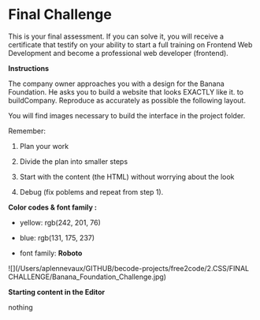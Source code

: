 # Final Challenge

This is your final assessment. If you can solve it, you will receive a certificate that testify on your ability to start a full training on Frontend Web Development and become a professional web developer (frontend).

**Instructions**

The company owner approaches you with a design for the Banana Foundation. He asks you to build a website that looks EXACTLY like it. to buildCompany. Reproduce as accurately as possible the following layout. 

You will find images necessary to build the interface in the project folder.

Remember: 

1. Plan your work

2. Divide the plan into smaller steps

3. Start with the content (the HTML) without worrying about the look

4. Debug (fix poblems and repeat from step 1).



**Color codes & font family :**

- yellow: rgb(242, 201, 76)

- blue: rgb(131, 175, 237)

- font family: **Roboto**



![](/Users/aplennevaux/GITHUB/becode-projects/free2code/2.CSS/FINAL CHALLENGE/Banana_Foundation_Challenge.jpg)

**Starting content in the Editor**

nothing


